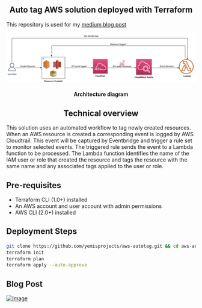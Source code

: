 <h2 align="center">Auto tag AWS solution deployed with Terraform</h2>

This repository is used for my [medium blog post](https://aws.plainenglish.io/how-to-auto-tag-new-aws-resources-and-deploy-solution-with-terraform-de48ec644d95)

![Solution](https://github.com/yemisprojects/aws-autotag/blob/main/images/Architecture.png)
<h4 align="center">Architecture diagram</h4>

<h2 align="center">Technical overview</h2>

This solution uses an automated workflow to tag newly created resources. When an AWS resource is created a corresponding event is logged by AWS Cloudtrail. This event will be captured by Eventbridge and trigger a rule set to monitor selected events. The triggered rule sends the event to a Lambda function to be processed. The Lambda function identifies the name of the IAM user or role that created the resource and tags the resource with the same name and any associated tags applied to the user or role.

## Pre-requisites
- Terraform CLI (1.0+) installed
- An AWS account and user account with admin permissions
- AWS CLI (2.0+) installed

## Deployment Steps

```bash
git clone https://github.com/yemisprojects/aws-autotag.git && cd aws-autotag
terraform init
terraform plan
terraform apply --auto-approve
```

## Blog Post

[![Image](https://github.com/yemisprojects/aws-autotag-private/blob/main/screenshots/blog_caption/Blog_post_AWS_resource_autotag.png "Tag New AWS Resources Automatically")](https://aws.plainenglish.io/how-to-auto-tag-new-aws-resources-and-deploy-solution-with-terraform-de48ec644d95)